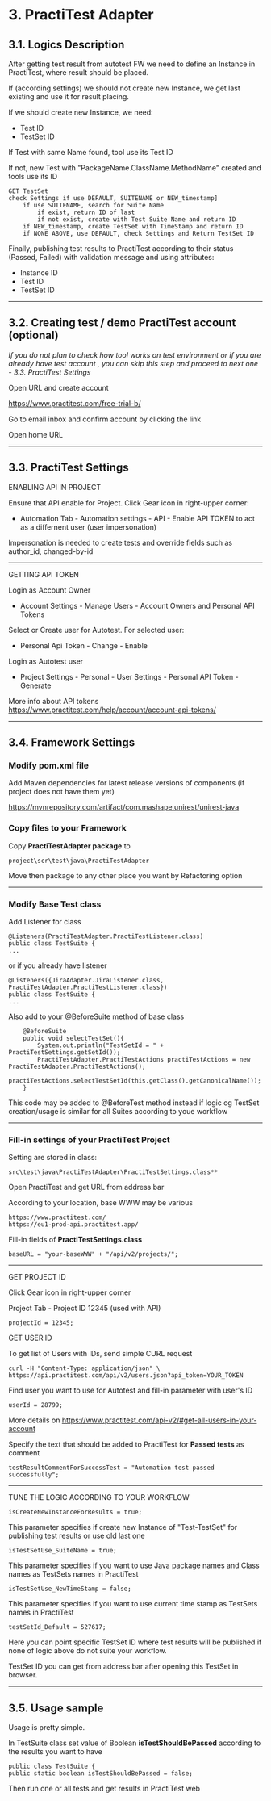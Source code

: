 
<br />
<br />
<br />

# 3. PractiTest Adapter <a name="paragraph3"></a>
## 3.1. Logics Description <a name="subparagraph31"></a>

After getting test result from autotest FW we need to define an Instance in PractiTest, 
where result should be placed. 

If (according settings) we should not create new Instance, we get last existing 
and use it for result placing.

If we should create new Instance, we need:
* Test ID
* TestSet ID

If Test with same Name found, tool use its Test ID

If not, new Test with "PackageName.ClassName.MethodName" created and tools use its ID 
~~~
GET TestSet 
check Settings if use DEFAULT, SUITENAME or NEW_timestamp]
    if use SUITENAME, search for Suite Name
        if exist, return ID of last
        if not exist, create with Test Suite Name and return ID
    if NEW_timestamp, create TestSet with TimeStamp and return ID
    if NONE ABOVE, use DEFAULT, check Settings and Return TestSet ID
~~~

Finally, publishing test results to PractiTest according to their status (Passed, Failed) 
with validation message and using attributes:
* Instance ID
* Test ID
* TestSet ID

---

## 3.2. Creating test / demo PractiTest account (optional) <a name="subparagraph32"></a>

*If you do not plan to check how tool works on test environment or if you are already have test account ,
you can skip this step and proceed to next one - 3.3. PractiTest Settings*

Open URL and create account

https://www.practitest.com/free-trial-b/

Go to email inbox and confirm account by clicking the link

Open  home URL



---


## 3.3. PractiTest Settings <a name="subparagraph33"></a>

ENABLING API IN PROJECT

Ensure that API enable for Project. Click Gear icon in right-upper corner:

* Automation Tab - Automation settings - API - Enable API TOKEN to act as a differnent user (user impersonation)

Impersonation is needed to create tests and override fields such as author_id, changed-by-id

---
GETTING API TOKEN 

Login as Account Owner

* Account Settings - Manage Users - Account Owners and Personal API Tokens

Select or Create user for Autotest. For selected user:

* Personal Api Token - Change - Enable

Login as Autotest user

* Project Settings - Personal - User Settings - Personal API Token - Generate

More info about API tokens 
https://www.practitest.com/help/account/account-api-tokens/

---

## 3.4. Framework Settings <a name="subparagraph34"></a>

### Modify pom.xml file

Add Maven dependencies for latest release versions of components (if project does not have them yet)

https://mvnrepository.com/artifact/com.mashape.unirest/unirest-java


### Copy files to your Framework

Copy **PractiTestAdapter package** to

~~~
project\scr\test\java\PractiTestAdapter
~~~

Move then package to any other place you want by Refactoring option

---

### Modify Base Test class 
Add Listener for class
~~~
@Listeners(PractiTestAdapter.PractiTestListener.class)
public class TestSuite {
...
~~~
or if you already have listener
~~~
@Listeners({JiraAdapter.JiraListener.class, PractiTestAdapter.PractiTestListener.class})
public class TestSuite {
...
~~~
Also add to your @BeforeSuite method of base class
~~~
    @BeforeSuite
    public void selectTestSet(){
        System.out.println("TestSetId = " + PractiTestSettings.getSetId());
        PractiTestAdapter.PractiTestActions practiTestActions = new PractiTestAdapter.PractiTestActions();
        practiTestActions.selectTestSetId(this.getClass().getCanonicalName());
    }
~~~
This code may be added to @BeforeTest method instead 
if logic og TestSet creation/usage is similar for all Suites according to youe workflow

---

### Fill-in settings of your PractiTest Project
Setting are stored in class:
~~~
src\test\java\PractiTestAdapter\PractiTestSettings.class**
~~~
Open PractiTest and get URL from address bar 

According to your location, base WWW may be various
~~~
https://www.practitest.com/
https://eu1-prod-api.practitest.app/
~~~
Fill-in fields of **PractiTestSettings.class**
~~~
baseURL = "your-baseWWW" + "/api/v2/projects/";
~~~

---

GET PROJECT ID

Click Gear icon in right-upper corner

Project Tab - Project ID 12345 (used with API)
~~~
projectId = 12345;
~~~
GET USER ID

To get list of Users with IDs, send simple CURL request
~~~
curl -H "Content-Type: application/json" \
https://api.practitest.com/api/v2/users.json?api_token=YOUR_TOKEN
~~~
Find user you want to use for Autotest and fill-in parameter with user's ID
~~~
userId = 28799;
~~~
More details on
https://www.practitest.com/api-v2/#get-all-users-in-your-account

Specify the text that should be added to PractiTest for **Passed tests** as comment
~~~
testResultCommentForSuccessTest = "Automation test passed successfully";
~~~

---

TUNE THE LOGIC ACCORDING TO YOUR WORKFLOW

~~~
isCreateNewInstanceForResults = true;
~~~
This parameter specifies if create new Instance of "Test-TestSet" for publishing test results or use old last one
~~~
isTestSetUse_SuiteName = true;
~~~
This parameter specifies if you want to use Java package names and Class names as 
TestSets names in PractiTest 
~~~
isTestSetUse_NewTimeStamp = false;
~~~
This parameter specifies if you want to use current time stamp as
TestSets names in PractiTest
~~~
testSetId_Default = 527617;
~~~
Here you can point specific TestSet ID where test results will be published 
if none of logic above do not suite your workflow.

TestSet ID you can get from address bar after opening this TestSet in browser.

---

## 3.5. Usage sample <a name="subparagraph35"></a>

Usage is pretty simple.

In TestSuite class set value of Boolean **isTestShouldBePassed** according to the results you want to have

~~~
public class TestSuite {
public static boolean isTestShouldBePassed = false;
~~~

Then run one or all tests and get results in PractiTest web

<br />
<br />
<br />